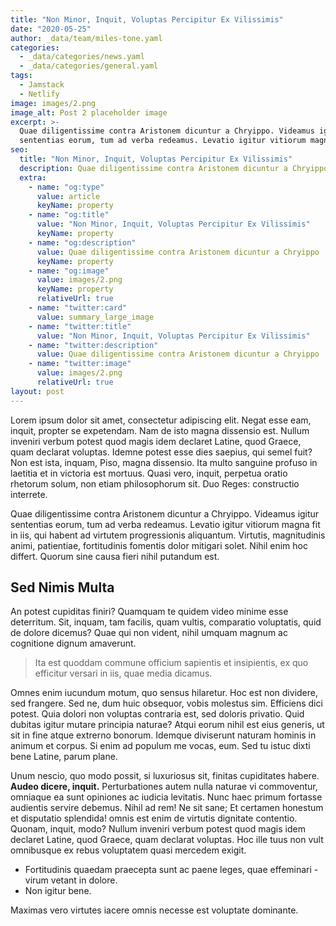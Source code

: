```yaml
---
title: "Non Minor, Inquit, Voluptas Percipitur Ex Vilissimis"
date: "2020-05-25"
author: _data/team/miles-tone.yaml
categories:
  - _data/categories/news.yaml
  - _data/categories/general.yaml
tags:
  - Jamstack
  - Netlify
image: images/2.png
image_alt: Post 2 placeholder image
excerpt: >-
  Quae diligentissime contra Aristonem dicuntur a Chryippo. Videamus igitur
  sententias eorum, tum ad verba redeamus. Levatio igitur vitiorum magna.
seo:
  title: "Non Minor, Inquit, Voluptas Percipitur Ex Vilissimis"
  description: Quae diligentissime contra Aristonem dicuntur a Chryippo
  extra:
    - name: "og:type"
      value: article
      keyName: property
    - name: "og:title"
      value: "Non Minor, Inquit, Voluptas Percipitur Ex Vilissimis"
      keyName: property
    - name: "og:description"
      value: Quae diligentissime contra Aristonem dicuntur a Chryippo
      keyName: property
    - name: "og:image"
      value: images/2.png
      keyName: property
      relativeUrl: true
    - name: "twitter:card"
      value: summary_large_image
    - name: "twitter:title"
      value: "Non Minor, Inquit, Voluptas Percipitur Ex Vilissimis"
    - name: "twitter:description"
      value: Quae diligentissime contra Aristonem dicuntur a Chryippo
    - name: "twitter:image"
      value: images/2.png
      relativeUrl: true
layout: post
---
```


Lorem ipsum dolor sit amet, consectetur adipiscing elit. Negat esse eam, inquit, propter se expetendam. Nam de isto magna dissensio est. Nullum inveniri verbum potest quod magis idem declaret Latine, quod Graece, quam declarat voluptas. Idemne potest esse dies saepius, qui semel fuit? Non est ista, inquam, Piso, magna dissensio. Ita multo sanguine profuso in laetitia et in victoria est mortuus. Quasi vero, inquit, perpetua oratio rhetorum solum, non etiam philosophorum sit. Duo Reges: constructio interrete.

Quae diligentissime contra Aristonem dicuntur a Chryippo. Videamus igitur sententias eorum, tum ad verba redeamus. Levatio igitur vitiorum magna fit in iis, qui habent ad virtutem progressionis aliquantum. Virtutis, magnitudinis animi, patientiae, fortitudinis fomentis dolor mitigari solet. Nihil enim hoc differt. Quorum sine causa fieri nihil putandum est.

## Sed Nimis Multa

An potest cupiditas finiri? Quamquam te quidem video minime esse deterritum. Sit, inquam, tam facilis, quam vultis, comparatio voluptatis, quid de dolore dicemus? Quae qui non vident, nihil umquam magnum ac cognitione dignum amaverunt.

> Ita est quoddam commune officium sapientis et insipientis, ex quo efficitur versari in iis, quae media dicamus.

Omnes enim iucundum motum, quo sensus hilaretur. Hoc est non dividere, sed frangere. Sed ne, dum huic obsequor, vobis molestus sim. Efficiens dici potest. Quia dolori non voluptas contraria est, sed doloris privatio. Quid dubitas igitur mutare principia naturae? Atqui eorum nihil est eius generis, ut sit in fine atque extrerno bonorum. Idemque diviserunt naturam hominis in animum et corpus. Si enim ad populum me vocas, eum. Sed tu istuc dixti bene Latine, parum plane.

Unum nescio, quo modo possit, si luxuriosus sit, finitas cupiditates habere. **Audeo dicere, inquit.** Perturbationes autem nulla naturae vi commoventur, omniaque ea sunt opiniones ac iudicia levitatis. Nunc haec primum fortasse audientis servire debemus. Nihil ad rem! Ne sit sane; Et certamen honestum et disputatio splendida! omnis est enim de virtutis dignitate contentio. Quonam, inquit, modo? Nullum inveniri verbum potest quod magis idem declaret Latine, quod Graece, quam declarat voluptas. Hoc ille tuus non vult omnibusque ex rebus voluptatem quasi mercedem exigit.

- Fortitudinis quaedam praecepta sunt ac paene leges, quae effeminari - virum vetant in dolore.
- Non igitur bene.

Maximas vero virtutes iacere omnis necesse est voluptate dominante.

